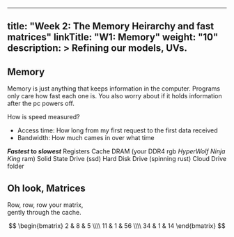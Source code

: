 
---
title: "Week 2: The Memory Heirarchy and fast matrices"
linkTitle: "W1: Memory"
weight: "10"
description: >
  Refining our models, UVs.
---

## Memory

Memory is just anything that keeps information in the computer. Programs only care how fast each one is. You also worry about if it holds information after the pc powers off.

How is speed measured?
 - Access time: How long from my first request to the first data received
 - Bandwidth: How much cames in over what time


**_Fastest_ to _slowest_**
Registers
Cache
DRAM (your DDR4 rgb _HyperWolf Ninja King_ ram)
Solid State Drive (ssd)
Hard Disk Drive (spinning rust)
Cloud Drive folder


## Oh look, Matrices

Row, row, row your matrix,  
gently through the cache.

$$ \begin{bmatrix} 
    2  & 8  & 5  \\\\ 
    11 & 1  & 56 \\\\
    34 & 1  & 14 
    \end{bmatrix} $$
